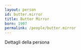 ```yaml
---
layout: person
id: butter.mirror
title: Butter Mirror
born: 1997
permalink: /people/butter.mirror
---
```


Dettagli della persona 